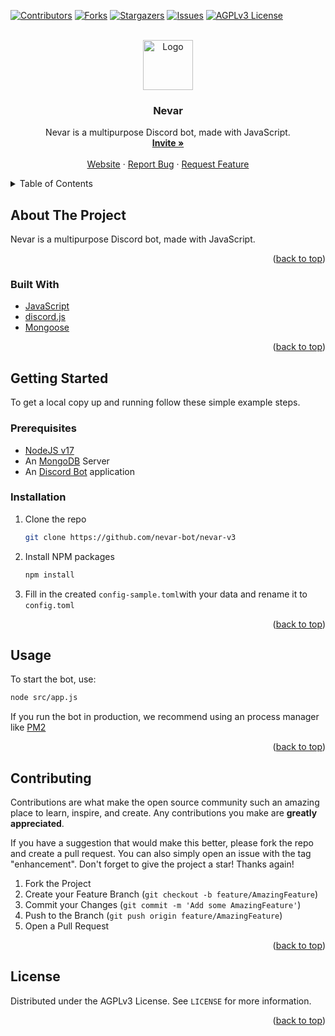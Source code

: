 <div id="top"></div>

[![Contributors][contributors-shield]][contributors-url]
[![Forks][forks-shield]][forks-url]
[![Stargazers][stars-shield]][stars-url]
[![Issues][issues-shield]][issues-url]
[![AGPLv3 License][license-shield]][license-url]

<!-- PROJECT LOGO -->
<br />
<div align="center">
  <a href="https://github.com/nevar-bot/nevar-v3">
    <img src="https://repository-images.githubusercontent.com/423237036/5a40e391-64d4-47d5-86eb-2f5e7c8a9e13" alt="Logo" width="80" height="80">
  </a>

<h3 align="center">Nevar</h3>

  <p align="center">
    Nevar is a multipurpose Discord bot, made with JavaScript.
    <br />
    <a href="https://nevar.eu/invite"><strong>Invite »</strong></a>
    <br />
    <br />
    <a href="https://nevar.eu">Website</a>
    ·
    <a href="https://github.com/nevar-bot/nevar-v3/issues">Report Bug</a>
    ·
    <a href="https://github.com/nevar-bot/nevar-v3/issues">Request Feature</a>
  </p>
</div>

<!-- TABLE OF CONTENTS -->
<details>
  <summary>Table of Contents</summary>
  <ol>
    <li>
      <a href="#about-the-project">About The Project</a>
      <ul>
        <li><a href="#built-with">Built With</a></li>
      </ul>
    </li>
    <li>
      <a href="#getting-started">Getting Started</a>
      <ul>
        <li><a href="#prerequisites">Prerequisites</a></li>
        <li><a href="#installation">Installation</a></li>
      </ul>
    </li>
    <li><a href="#usage">Usage</a></li>
    <li><a href="#contributing">Contributing</a></li>
    <li><a href="#license">License</a></li>
  </ol>
</details>

<!-- ABOUT THE PROJECT -->

## About The Project

Nevar is a multipurpose Discord bot, made with JavaScript.

<p align="right">(<a href="#top">back to top</a>)</p>

### Built With

-   [JavaScript](https://npm.io/https://nodejs.org/en/)
-   [discord.js](https://npm.io/discord.js)
-   [Mongoose](https://npm.io/https://mongoosejs.com/)

<p align="right">(<a href="#top">back to top</a>)</p>

<!-- GETTING STARTED -->

## Getting Started

To get a local copy up and running follow these simple example steps.

### Prerequisites

-   [NodeJS v17](https://nodejs.org)
-   An [MongoDB](https://mongodb.org) Server
-   An [Discord Bot](https://discord.com) application

### Installation

1. Clone the repo
    ```sh
    git clone https://github.com/nevar-bot/nevar-v3
    ```
2. Install NPM packages
    ```sh
    npm install
    ```
3. Fill in the created `config-sample.toml`with your data and rename it to `config.toml`

<p align="right">(<a href="#top">back to top</a>)</p>

<!-- USAGE EXAMPLES -->

## Usage

To start the bot, use:

```sh
node src/app.js
```

If you run the bot in production, we recommend using an process manager like [PM2](https://npm.io/pm2)

<p align="right">(<a href="#top">back to top</a>)</p>

<!-- CONTRIBUTING -->

## Contributing

Contributions are what make the open source community such an amazing place to learn, inspire, and create. Any contributions you make are **greatly appreciated**.

If you have a suggestion that would make this better, please fork the repo and create a pull request. You can also simply open an issue with the tag "enhancement".
Don't forget to give the project a star! Thanks again!

1. Fork the Project
2. Create your Feature Branch (`git checkout -b feature/AmazingFeature`)
3. Commit your Changes (`git commit -m 'Add some AmazingFeature'`)
4. Push to the Branch (`git push origin feature/AmazingFeature`)
5. Open a Pull Request

<p align="right">(<a href="#top">back to top</a>)</p>

<!-- LICENSE -->

## License

Distributed under the AGPLv3 License. See `LICENSE` for more information.

<p align="right">(<a href="#top">back to top</a>)</p>

<!-- MARKDOWN LINKS & IMAGES -->
<!-- https://www.markdownguide.org/basic-syntax/#reference-style-links -->

[contributors-shield]: https://img.shields.io/github/contributors/nevar-bot/nevar-v3.svg?style=for-the-badge
[contributors-url]: https://github.com/nevar-bot/nevar-v3/graphs/contributors
[forks-shield]: https://img.shields.io/github/forks/nevar-bot/nevar-v3.svg?style=for-the-badge
[forks-url]: https://github.com/nevar-bot/nevar-v3/network/members
[stars-shield]: https://img.shields.io/github/stars/nevar-bot/nevar-v3.svg?style=for-the-badge
[stars-url]: https://github.com/nevar-bot/nevar-next/stargazers
[issues-shield]: https://img.shields.io/github/issues/nevar-bot/nevar-v3.svg?style=for-the-badge
[issues-url]: https://github.com/nevar-bot/nevar-v3/issues
[license-shield]: https://img.shields.io/github/license/nevar-bot/nevar-v3.svg?style=for-the-badge
[license-url]: https://github.com/nevar-bot/nevar-next/blob/master/LICENSE
[linkedin-shield]: https://img.shields.io/badge/-LinkedIn-black.svg?style=for-the-badge&logo=linkedin&colorB=555
[linkedin-url]: https://linkedin.com/in/linkedin_username
[product-screenshot]: images/screenshot.png
